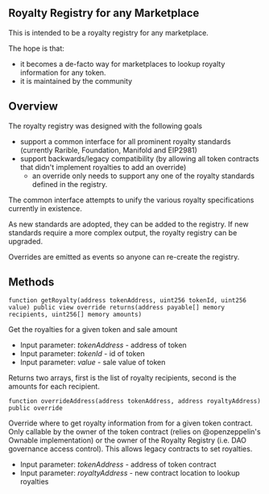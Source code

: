 ## Royalty Registry for any Marketplace

This is intended to be a royalty registry for any marketplace.

The hope is that:
- it becomes a de-facto way for marketplaces to lookup royalty information for any token.
- it is maintained by the community

## Overview

The royalty registry was designed with the following goals
- support a common interface for all prominent royalty standards (currently Rarible, Foundation, Manifold and EIP2981)
- support backwards/legacy compatibility (by allowing all token contracts that didn't implement royalties to add an override)
  - an override only needs to support any one of the royalty standards defined in the registry.

The common interface attempts to unify the various royalty specifications currently in existence.

As new standards are adopted, they can be added to the registry.  If new standards require a more complex output, the royalty registry can be upgraded.

Overrides are emitted as events so anyone can re-create the registry.

## Methods

```
function getRoyalty(address tokenAddress, uint256 tokenId, uint256 value) public view override returns(address payable[] memory recipients, uint256[] memory amounts)
```
Get the royalties for a given token and sale amount

- Input parameter: *tokenAddress* - address of token
- Input parameter: *tokenId*      - id of token
- Input parameter: *value*        - sale value of token

Returns two arrays, first is the list of royalty recipients, second is the amounts for each recipient.

```
function overrideAddress(address tokenAddress, address royaltyAddress) public override
```
Override where to get royalty information from for a given token contract.  Only callable by the owner of the token contract (relies on @openzeppelin's Ownable implementation) or the owner of the Royalty Registry (i.e. DAO governance access control).  This allows legacy contracts to set royalties.

- Input parameter: *tokenAddress*   - address of token contract
- Input parameter: *royaltyAddress* - new contract location to lookup royalties

